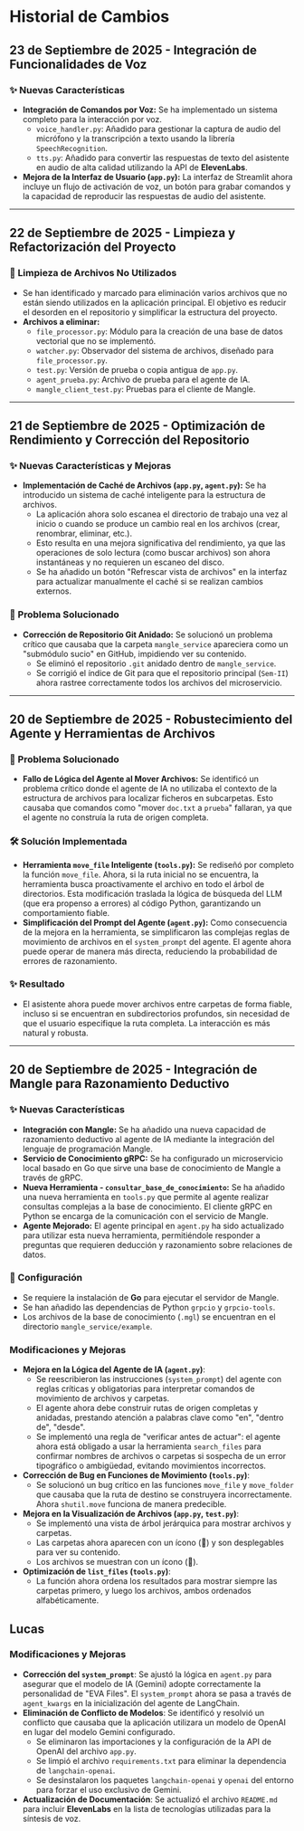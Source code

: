 # Historial de Cambios

## 23 de Septiembre de 2025 - Integración de Funcionalidades de Voz

### ✨ Nuevas Características

-   **Integración de Comandos por Voz:** Se ha implementado un sistema completo para la interacción por voz.
    -   `voice_handler.py`: Añadido para gestionar la captura de audio del micrófono y la transcripción a texto usando la librería `SpeechRecognition`.
    -   `tts.py`: Añadido para convertir las respuestas de texto del asistente en audio de alta calidad utilizando la API de **ElevenLabs**.
-   **Mejora de la Interfaz de Usuario (`app.py`):** La interfaz de Streamlit ahora incluye un flujo de activación de voz, un botón para grabar comandos y la capacidad de reproducir las respuestas de audio del asistente.

---

## 22 de Septiembre de 2025 - Limpieza y Refactorización del Proyecto

### 🧹 Limpieza de Archivos No Utilizados

-   Se han identificado y marcado para eliminación varios archivos que no están siendo utilizados en la aplicación principal. El objetivo es reducir el desorden en el repositorio y simplificar la estructura del proyecto.
-   **Archivos a eliminar:**
    -   `file_processor.py`: Módulo para la creación de una base de datos vectorial que no se implementó.
    -   `watcher.py`: Observador del sistema de archivos, diseñado para `file_processor.py`.
    -   `test.py`: Versión de prueba o copia antigua de `app.py`.
    -   `agent_prueba.py`: Archivo de prueba para el agente de IA.
    -   `mangle_client_test.py`: Pruebas para el cliente de Mangle.

---

## 21 de Septiembre de 2025 - Optimización de Rendimiento y Corrección del Repositorio

### ✨ Nuevas Características y Mejoras

-   **Implementación de Caché de Archivos (`app.py`, `agent.py`):** Se ha introducido un sistema de caché inteligente para la estructura de archivos.
    -   La aplicación ahora solo escanea el directorio de trabajo una vez al inicio o cuando se produce un cambio real en los archivos (crear, renombrar, eliminar, etc.).
    -   Esto resulta en una mejora significativa del rendimiento, ya que las operaciones de solo lectura (como buscar archivos) son ahora instantáneas y no requieren un escaneo del disco.
    -   Se ha añadido un botón "Refrescar vista de archivos" en la interfaz para actualizar manualmente el caché si se realizan cambios externos.

### 🐞 Problema Solucionado

-   **Corrección de Repositorio Git Anidado:** Se solucionó un problema crítico que causaba que la carpeta `mangle_service` apareciera como un "submódulo sucio" en GitHub, impidiendo ver su contenido.
    -   Se eliminó el repositorio `.git` anidado dentro de `mangle_service`.
    -   Se corrigió el índice de Git para que el repositorio principal (`Sem-II`) ahora rastree correctamente todos los archivos del microservicio.

---

## 20 de Septiembre de 2025 - Robustecimiento del Agente y Herramientas de Archivos

### 🐞 Problema Solucionado

-   **Fallo de Lógica del Agente al Mover Archivos:** Se identificó un problema crítico donde el agente de IA no utilizaba el contexto de la estructura de archivos para localizar ficheros en subcarpetas. Esto causaba que comandos como "mover `doc.txt` a `prueba`" fallaran, ya que el agente no construía la ruta de origen completa.

### 🛠️ Solución Implementada

-   **Herramienta `move_file` Inteligente (`tools.py`):** Se rediseñó por completo la función `move_file`. Ahora, si la ruta inicial no se encuentra, la herramienta busca proactivamente el archivo en todo el árbol de directorios. Esta modificación traslada la lógica de búsqueda del LLM (que era propenso a errores) al código Python, garantizando un comportamiento fiable.
-   **Simplificación del Prompt del Agente (`agent.py`):** Como consecuencia de la mejora en la herramienta, se simplificaron las complejas reglas de movimiento de archivos en el `system_prompt` del agente. El agente ahora puede operar de manera más directa, reduciendo la probabilidad de errores de razonamiento.

### ✨ Resultado

-   El asistente ahora puede mover archivos entre carpetas de forma fiable, incluso si se encuentran en subdirectorios profundos, sin necesidad de que el usuario especifique la ruta completa. La interacción es más natural y robusta.

---

## 20 de Septiembre de 2025 - Integración de Mangle para Razonamiento Deductivo

### ✨ Nuevas Características

-   **Integración con Mangle:** Se ha añadido una nueva capacidad de razonamiento deductivo al agente de IA mediante la integración del lenguaje de programación Mangle.
-   **Servicio de Conocimiento gRPC:** Se ha configurado un microservicio local basado en Go que sirve una base de conocimiento de Mangle a través de gRPC.
-   **Nueva Herramienta - `consultar_base_de_conocimiento`:** Se ha añadido una nueva herramienta en `tools.py` que permite al agente realizar consultas complejas a la base de conocimiento. El cliente gRPC en Python se encarga de la comunicación con el servicio de Mangle.
-   **Agente Mejorado:** El agente principal en `agent.py` ha sido actualizado para utilizar esta nueva herramienta, permitiéndole responder a preguntas que requieren deducción y razonamiento sobre relaciones de datos.

### 🔧 Configuración

-   Se requiere la instalación de **Go** para ejecutar el servidor de Mangle.
-   Se han añadido las dependencias de Python `grpcio` y `grpcio-tools`.
-   Los archivos de la base de conocimiento (`.mgl`) se encuentran en el directorio `mangle_service/example`.



### Modificaciones y Mejoras

- **Mejora en la Lógica del Agente de IA (`agent.py`)**:
  - Se reescribieron las instrucciones (`system_prompt`) del agente con reglas críticas y obligatorias para interpretar comandos de movimiento de archivos y carpetas.
  - El agente ahora debe construir rutas de origen completas y anidadas, prestando atención a palabras clave como "en", "dentro de", "desde".
  - Se implementó una regla de "verificar antes de actuar": el agente ahora está obligado a usar la herramienta `search_files` para confirmar nombres de archivos o carpetas si sospecha de un error tipográfico o ambigüedad, evitando movimientos incorrectos.
- **Corrección de Bug en Funciones de Movimiento (`tools.py`)**:
  - Se solucionó un bug crítico en las funciones `move_file` y `move_folder` que causaba que la ruta de destino se construyera incorrectamente. Ahora `shutil.move` funciona de manera predecible.
- **Mejora en la Visualización de Archivos (`app.py`, `test.py`)**:
  - Se implementó una vista de árbol jerárquica para mostrar archivos y carpetas.
  - Las carpetas ahora aparecen con un ícono (📁) y son desplegables para ver su contenido.
  - Los archivos se muestran con un ícono (📄).
- **Optimización de `list_files` (`tools.py`)**:
  - La función ahora ordena los resultados para mostrar siempre las carpetas primero, y luego los archivos, ambos ordenados alfabéticamente.

## Lucas

### Modificaciones y Mejoras

- **Corrección del `system_prompt`**: Se ajustó la lógica en `agent.py` para asegurar que el modelo de IA (Gemini) adopte correctamente la personalidad de "EVA Files". El `system_prompt` ahora se pasa a través de `agent_kwargs` en la inicialización del agente de LangChain.
- **Eliminación de Conflicto de Modelos**: Se identificó y resolvió un conflicto que causaba que la aplicación utilizara un modelo de OpenAI en lugar del modelo Gemini configurado.
  - Se eliminaron las importaciones y la configuración de la API de OpenAI del archivo `app.py`.
  - Se limpió el archivo `requirements.txt` para eliminar la dependencia de `langchain-openai`.
  - Se desinstalaron los paquetes `langchain-openai` y `openai` del entorno para forzar el uso exclusivo de Gemini.
- **Actualización de Documentación**: Se actualizó el archivo `README.md` para incluir **ElevenLabs** en la lista de tecnologías utilizadas para la síntesis de voz.
